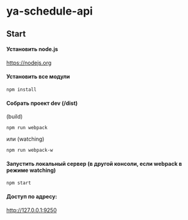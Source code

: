 # ya-schedule-api

## Start 

#### Установить node.js

https://nodejs.org

#### Установить все модули
`` npm install ``

#### Собрать проект dev (/dist)
(build)

`` npm run webpack ``

или (watching)

`` npm run webpack-w ``

#### Запустить локальный сервер (в другой консоли, если webpack в режиме watching)

`` npm start ``

#### Доступ по адресу:
http://127.0.0.1:9250